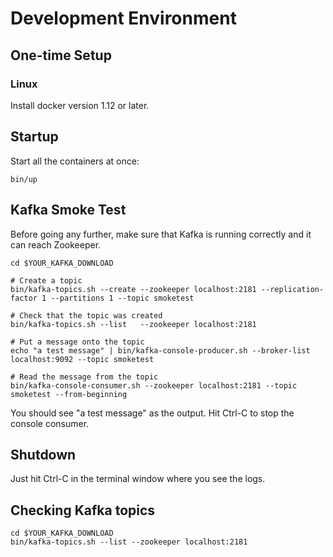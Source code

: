 # Development Environment

## One-time Setup

### Linux

Install docker version 1.12 or later.

## Startup

Start all the containers at once:

    bin/up

## Kafka Smoke Test

Before going any further, make sure that Kafka is running correctly
and it can reach Zookeeper.

    cd $YOUR_KAFKA_DOWNLOAD

    # Create a topic
    bin/kafka-topics.sh --create --zookeeper localhost:2181 --replication-factor 1 --partitions 1 --topic smoketest

    # Check that the topic was created
    bin/kafka-topics.sh --list   --zookeeper localhost:2181

    # Put a message onto the topic
    echo "a test message" | bin/kafka-console-producer.sh --broker-list localhost:9092 --topic smoketest

    # Read the message from the topic
    bin/kafka-console-consumer.sh --zookeeper localhost:2181 --topic smoketest --from-beginning

You should see "a test message" as the output. Hit Ctrl-C to stop the
console consumer.

## Shutdown

Just hit Ctrl-C in the terminal window where you see the logs.

## Checking Kafka topics

    cd $YOUR_KAFKA_DOWNLOAD
    bin/kafka-topics.sh --list --zookeeper localhost:2181
